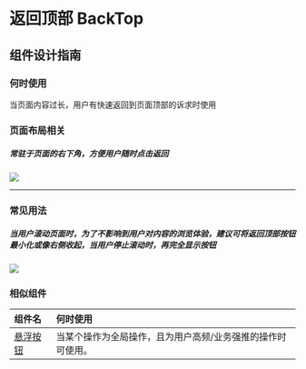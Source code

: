 # 返回顶部 BackTop

## 组件设计指南

### 何时使用

当页面内容过长，用户有快速返回到页面顶部的诉求时使用

### 页面布局相关

##### 常驻于页面的右下角，方便用户随时点击返回

<div class="legend">
  <div class="item">
    <img src="https://tdesign.gtimg.com/site/design/mobile-guide/back-top/back-top-1.png" />
  </div>
</div>

<hr />

### 常见用法

##### 当用户滚动页面时，为了不影响到用户对内容的浏览体验，建议可将返回顶部按钮最小化或像右侧收起，当用户停止滚动时，再完全显示按钮

<div class="legend">
  <div class="item">
    <img src="https://tdesign.gtimg.com/site/design/mobile-guide/back-top/back-top-2.gif" />
  </div>
</div>

### 相似组件

| 组件名            | 何时使用                                                    |
| :---------------- | :---------------------------------------------------------- |
| [悬浮按钮](./fab) | 当某个操作为全局操作，且为用户高频/业务强推的操作时可使用。 |
